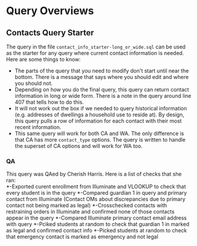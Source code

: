 # Query Overviews

## Contacts Query Starter
The query in the file `contact_info_starter-long_or_wide.sql` can be used as the starter for any query where current contact information is needed. Here are some things to know:
* The parts of the query that you need to modify don't start until near the bottom. There is a message that says where you should edit and where you should not.
* Depending on how you do the final query, this query can return contact information in long or wide form. There is a note in the query around line 407 that tells how to do this.
* It will not work out the box if we needed to query historical information (e.g. addresses of dwellings a household use to reside at). By design, this query pulls a row of information for each contact with their most recent information. 
* This same query will work for both CA and WA. The only difference is that CA has more `contact_type` options. The query is written to handle the superset of CA options and will work for WA too.

### QA
This query was QAed by Cherish Harris. Here is a list of checks that she ran:  
*-Exported curent enrollment from Illuminate and VLOOKUP to check that every student is in the query
*-Compared guardian 1 in query and primary contact from Illuminate (Contact OMs about discrepancies due to primary contact not being marked as legal)
*-Crosschecked contacts with restraining orders in Illuminate and confirmed none of those contacts appear in the query
*-Compared Illuminate primary contact email address with query
*-Pciked students at random to check that guardian 1 in marked as legal and confirmed contact info
*-Picked students at random to check that emergency contact is marked as emergency and not legal
